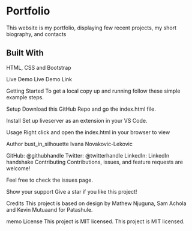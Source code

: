 # Portfolio
This website is my portfolio, displaying few recent projects, my short biography, and contacts

## Built With
HTML, CSS and Bootstrap

Live Demo
Live Demo Link

Getting Started
To get a local copy up and running follow these simple example steps.

Setup
Download this GitHub Repo and go the index.html file.

Install
Set up liveserver as an extension in your VS Code.

Usage
Right click and open the index.html in your browser to view

Author
bust_in_silhouette Ivana Novakovic-Lekovic

GitHub: @githubhandle
Twitter: @twitterhandle
LinkedIn: LinkedIn
handshake Contributing
Contributions, issues, and feature requests are welcome!

Feel free to check the issues page.

Show your support
Give a star if you like this project!

Credits
This project is based on design by Mathew Njuguna, Sam Achola and Kevin Mutuaand for Patashule.

memo License
This project is MIT licensed. This project is MIT licensed.